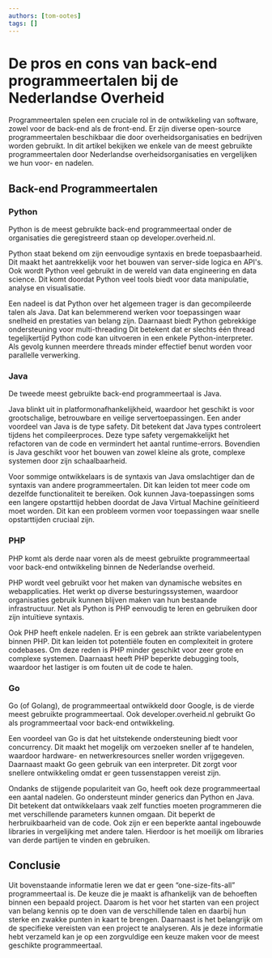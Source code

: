 ```yaml
---
authors: [tom-ootes]
tags: []
---
```

# De pros en cons van back-end programmeertalen bij de Nederlandse Overheid

Programmeertalen spelen een cruciale rol in de ontwikkeling van software, zowel voor de back-end als de front-end. Er zijn diverse open-source programmeertalen beschikbaar die door overheidsorganisaties en bedrijven worden gebruikt. In dit artikel bekijken we enkele van de meest gebruikte programmeertalen door Nederlandse overheidsorganisaties en vergelijken we hun voor- en nadelen.

<!-- truncate -->

## Back-end Programmeertalen

### Python

Python is de meest gebruikte back-end programmeertaal onder de organisaties die geregistreerd staan op developer.overheid.nl.

Python staat bekend om zijn eenvoudige syntaxis en brede toepasbaarheid. Dit maakt het aantrekkelijk voor het bouwen van server-side logica en API's. Ook wordt Python veel gebruikt in de wereld van data engineering en data science. Dit komt doordat Python veel tools biedt voor data manipulatie, analyse en visualisatie.

Een nadeel is dat Python over het algemeen trager is dan gecompileerde talen als Java. Dat kan belemmerend werken voor toepassingen waar snelheid en prestaties van belang zijn. Daarnaast biedt Python gebrekkige ondersteuning voor multi-threading Dit betekent dat er slechts één thread tegelijkertijd Python code kan uitvoeren in een enkele Python-interpreter. Als gevolg kunnen meerdere threads minder effectief benut worden voor parallelle verwerking.

### Java

De tweede meest gebruikte back-end programmeertaal is Java.

Java blinkt uit in platformonafhankelijkheid, waardoor het geschikt is voor grootschalige, betrouwbare en veilige servertoepassingen. Een ander voordeel van Java is de type safety. Dit betekent dat Java types controleert tijdens het compileerproces. Deze type safety vergemakkelijkt het refactoren van de code en vermindert het aantal runtime-errors. Bovendien is Java geschikt voor het bouwen van zowel kleine als grote, complexe systemen door zijn schaalbaarheid.

Voor sommige ontwikkelaars is de syntaxis van Java omslachtiger dan de syntaxis van andere programmeertalen. Dit kan leiden tot meer code om dezelfde functionaliteit te bereiken. Ook kunnen Java-toepassingen soms een langere opstarttijd hebben doordat de Java Virtual Machine geïnitieerd moet worden. Dit kan een probleem vormen voor toepassingen waar snelle opstarttijden cruciaal zijn.

### PHP

PHP komt als derde naar voren als de meest gebruikte programmeertaal voor back-end ontwikkeling binnen de Nederlandse overheid.

PHP wordt veel gebruikt voor het maken van dynamische websites en webapplicaties. Het werkt op diverse besturingssystemen, waardoor organisaties gebruik kunnen blijven maken van hun bestaande infrastructuur. Net als Python is PHP eenvoudig te leren en gebruiken door zijn intuïtieve syntaxis.

Ook PHP heeft enkele nadelen. Er is een gebrek aan strikte variabelentypen binnen PHP. Dit kan leiden tot potentiële fouten en complexiteit in grotere codebases. Om deze reden is PHP minder geschikt voor zeer grote en complexe systemen. Daarnaast heeft PHP beperkte debugging tools, waardoor het lastiger is om fouten uit de code te halen.

### Go

Go (of Golang), de programmeertaal ontwikkeld door Google, is de vierde meest gebruikte programmeertaal. Ook developer.overheid.nl gebruikt Go als programmeertaal voor back-end ontwikkeling.

Een voordeel van Go is dat het uitstekende ondersteuning biedt voor concurrency. Dit maakt het mogelijk om verzoeken sneller af te handelen, waardoor hardware- en netwerkresources sneller worden vrijgegeven. Daarnaast maakt Go geen gebruik van een interpreter. Dit zorgt voor snellere ontwikkeling omdat er geen tussenstappen vereist zijn.

Ondanks de stijgende populariteit van Go, heeft ook deze programmeertaal een aantal nadelen. Go ondersteunt minder generics dan Python en Java. Dit betekent dat ontwikkelaars vaak zelf functies moeten programmeren die met verschillende parameters kunnen omgaan. Dit beperkt de herbruikbaarheid van de code. Ook zijn er een beperkte aantal ingebouwde libraries in vergelijking met andere talen. Hierdoor is het moeilijk om libraries van derde partijen te vinden en gebruiken.

## Conclusie

Uit bovenstaande informatie leren we dat er geen “one-size-fits-all” programmeertaal is. De keuze die je maakt is afhankelijk van de behoeften binnen een bepaald project. Daarom is het voor het starten van een project van belang kennis op te doen van de verschillende talen en daarbij hun sterke en zwakke punten in kaart te brengen. Daarnaast is het belangrijk om de specifieke vereisten van een project te analyseren. Als je deze informatie hebt verzameld kan je op een zorgvuldige een keuze maken voor de meest geschikte programmeertaal.